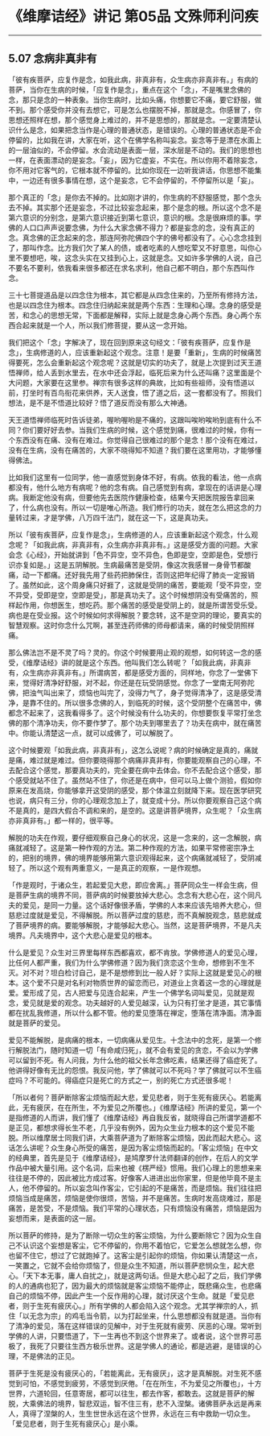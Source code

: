 # 《维摩诘经》讲记 第05品 文殊师利问疾

------

## 5.07 念病非真非有

「彼有疾菩萨，应复作是念，如我此病，非真非有，众生病亦非真非有。」有病的菩萨，当你在生病的时候，「应复作是念」，重点在这个「念」，不是嘴里念佛的念，那只是念的一种表象。当你生病时，比如头痛，你想要它不痛，要它舒服，做不到。那个感受你并没有去想它，可是怎么也摆脱不掉，那就是念。你感冒了，你思想还照样在想，那个感觉身上难过的，并不是思想的，那就是念。一定要清楚认识什么是念，如果把念当作是心理的普通状态，是错误的。心理的普通状态是不会停留的，比如我在讲，大家在听，这个在佛学名称叫妄念。妄念等于是漂在水面上的一层油似的，不会停留。水会流动是表面一层，深水层是不动的。我们的思想也一样，在表面漂动的是妄念。「妄」，因为它虚妄，不实在。所以你用不着除妄念，你不用对它客气的，它根本就不停留的。比如你现在一边听我讲话，你思想不能集中，一边还有很多事情在想，这个是妄念，它不会停留的，不停留所以是「妄」。

那个真正的「念」是你去不掉的。比如刚才讲的，你生病的不舒服感觉，那个念头去不掉。其实那个还是妄念，不过比较妄念起来，那个是念的根。所以这个念不是第六意识的分别念，是第六意识接近到第七意识，意识的根。念是很麻烦的事。学佛的人口口声声说要念佛，为什么大家念佛不得力？都是妄念的念，没有真正的念。真念佛的正念起来的念，那连阿弥陀佛四个字的佛号都没有了。心心念念挂到了，那叫作念。比方我们欠了某人的债，或者吃素的人想吃荤又不好意思，叫你心里不要想吧，唉，这念头实在又挂到心上，这就是念。又如许多学佛的人说，自己不要名不要利，依我看来很多都还在求名求利，他自己都不明白，那个东西叫作念。

三十七菩提道品是以四念住为根本，其它都是从四念住来的，乃至所有修持方法，也是以四念住为根本。四念住归纳起来就是两个东西：生理和心理。念身的感受是苦，和念心的思想无常，下面都是解释，实际上就是念身心两个东西。身心两个东西合起来就是一个人，所以我们修菩提，要从这一念开始。

我们把这个「念」字解决了，现在回到原来这句经文：「彼有疾菩萨，应复作是念」，生病修道的人，应该重新起这个观念。注意！是要「重新」，生病的时候痛苦得要死，怎么会重新起这个观念呢？这就是切实的功夫了，就是上次提到过天王道悟禅师，给人丢到水里去，在水中还会浮起，临死后来为什么还叫痛？这里面是个大问题，大家要在这里参。禅宗有很多这样的典故，比如有些祖师，没有悟道以前，打坐时有百鸟衔花来供养，天人送食，悟了道之后，这一套都没有了。照我们想法，是不是不悟道比较好？悟了道反而没有那么大神通。

天王道悟禅师临死时告诉徒弟，喔哟喔哟是不痛的，这跟叫唉哟唉哟到底有什么不同？你们要好好去参。当我们生病的时候，这个感觉到痛，很难过的时候，你有一个东西没有在痛、没有在难过。你觉得自己很难过的那个是念！那个没有在难过，没有在生病，没有在痛苦的，大家不晓得知不知道？我们要在这里用功，才能够懂得佛法。

比如我们这里有一位同学，他一直感觉到身体不好，有病。依我的看法，他一点病都没有，他什么地方有病呢？他的念有病。自己感觉到有病，拿现在的话讲是心理病。我断定他没有病，但要他先去医院作健康检查，结果今天把医院报告拿回来了，什么病也没有。所以一切是唯心所造。我们修行的功夫，就在怎么把这念的力量转过来，才是学佛，八万四千法门，就在这一下，这是真功夫。

所以「彼有疾菩萨，应复作是念」，生病修道的人，应该重新起这个观念，什么观念呢？「如我此病，非真非有，众生病亦非真非有。」这是感受方面的问题。大家会念《心经》，开始就讲到「色不异空，空不异色，色即是空，空即是色，受想行识亦复如是。」这是五阴解脱。生病最痛苦是受阴，像这次我感冒一身骨节都酸痛，动一下都痛。还好我先用了些药把肺保住，否则这把年纪得了肺炎一定报销了。虽然如此，这个周身痛只好捱了，这就是受阴的痛苦，要能观「受不异空，空不异受，受即是空，空即是受」，那是真功夫了。这个时候想阴没有受痛苦的，照样起作用，你想医生，想吃药。那个痛苦的感受是受阴上的，就是所谓苦受乐受。病也是在受业报。这个时候如何求得解脱？要念转，这不是空洞的理论，要真实的智慧观察。这时你念什么咒啊，甚至连药师佛的师母都请来，痛的时候受阴照样痛。

那么佛法岂不是不灵了吗？灵的。你这个时候要用止观的观想，如何转这一念的感受，《维摩诘经》讲的就是这个东西。他叫我们怎么转呢？「如我此病，非真非有，众生病亦非真非有。」所谓病苦，都是感受方面的，同样地，你念了一堂佛下来，觉得好清净好舒服，对不起，你还是在玩受阴感觉。你念了一堂南无阿弥陀佛，把浊气叫出来了，烦恼也叫完了，没得力气了，身子觉得清净了，这是感受清净，是靠不住的。所以很多念佛的人，到临死的时候，这个受阴整个在痛苦中，佛都念不起来了，这我看得多了。这个时候没有什么功夫的，你想要恢复平常打坐念佛的那个清净功夫，你不要作梦了。那个功夫到哪里去了？功夫在病中，就在痛苦中。你能认清楚这一点，就可以成佛了，可以解脱了。

这个时候要观「如我此病，非真非有」，这怎么说呢？病的时候确定是真的，痛就是痛，难过就是难过。但你要晓得那个病痛非真非有，你要能观察自己的心理，不去配合这个感觉，那要真功夫的，完全要在病中去体会。你不去配合这个感受，那个感受就站不住了。虽然站不住了，你还是在病中，但可以马上做个测验，假如你原来在发高烧，你能够拿开这受阴的感受，那个体温立刻就降下来。现在医学研究也说，病只有三分，你的心理观念加上了，就变成十分。所以你要观察自己这个病不是真的，是四大假合不调和来的，是空的。这是讲菩萨境界，众生呢？「众生病亦非真非有。」都一样的，很平等。

解脱的功夫在作观，要仔细观察自己身心的状况，这是一念来的，这一念解脱，病痛就减轻了。这是第一种作观的方法。第二种作观的方法，如果平常修密宗净土的，把别的境界，佛的境界能够用第六意识观得起来，这个病痛就减轻了，受阴减轻了。所以这个观有两重意义，一是真正的观察，一是作观想。

「作是观时，于诸众生，若起爱见大悲，即应舍离。」菩萨同众生一样会生病，但是菩萨生病的境界不同，菩萨病的时候要放掉大悲心。念念有大悲心在，这个同凡夫的爱见，是同一力量。这个话好像很矛盾，学佛的人本来应该先培养大悲心，但慈悲过度就是爱见，不得解脱。所以菩萨过度的慈悲，而不真解脱观念，慈悲就成了菩萨境界的病。要能够解脱，才能够起大悲心。当然，这是菩萨境界，不是凡夫境界。凡夫境界中，这个大悲心是爱见的根本。

什么是爱见？众生对三界里每样东西都喜欢，都不肯放。学佛修道人的爱见心理，比任何人都严重，我们为什么学佛修道？因为我们贪恋这个生命，想修到不生不灭。对不对？坦白检讨自己，是不是想修到比一般人好？实际上这就是爱见心的根本。这个爱不只是对名利对物质世界的留恋而已，对道业上贪着这一念的心理就是爱。爱形成了见，古人把爱与见连合起来，产生一个佛学名词叫爱见，见就是观念，爱见就是爱的观念。功夫越好的人爱见越深，认为只有打坐才是道，其它事情都在扰乱我修道，所以什么都不管。他的爱见堕落在禅定，堕落在清净面。清净面就是菩萨的爱见。

爱见不能解脱，是病痛的根本，一切病痛从爱见生。十念法中的念死，是第一个修行解脱法门，随时知道一切「有命咸归死」，就不会有爱见的贪恋，不会以为学佛可以留到不死。有人问我，为什么他的祖父长年念佛吃素，结果还得了癌症死了。他讲得好像有无比的怨恨。我反问他，学了佛就可以不死吗？学了佛就可以不生癌症吗？不可能的。得癌症只是死亡的方式之一，别的死亡方式还很多呢！

「所以者何？菩萨断除客尘烦恼而起大悲，爱见悲者，则于生死有疲厌心。若能离此，无有疲厌，在在所生，不为爱见之所覆也。」《维摩诘经》所讲的爱见，第一个是指修道的人而讲，我们懂了《维摩诘经》再自我反省，就晓得自己所谓学道都不是正见，都想求得长生不老，几乎没有例外，因为众生业力根本的这个爱见不能脱。所以维摩居士同我们讲，大乘菩萨道为了断除客尘烦恼，因此而起大悲心。这话怎么讲呢？众生身心所受的痛苦，是因为客尘烦恼而起的。「客尘烦恼」在中文的经典里，首先是见于《维摩诘经》，是鸠摩罗什法师翻译的创作，在后人的文学作品中被大量引用。这个名词，后来也被《楞严经》惯用。我们心理上的思想来来往往是不停的，因此被比方成过客。好像客人进进出出你家里，但是他毕竟不是主人，他不停留的。所以妄念叫作客尘，它引起的不是痛苦，而是烦恼。我们往往把烦恼当成是痛苦，烦恼是使你很烦，苦恼，并不是痛苦。生病时发高烧难过，那是痛苦，是苦受，不是烦恼。我们平常的心理状态，只有烦恼没有痛苦，烦恼是因为妄想而来，是表面的这一层。

所以菩萨的修持，是为了断除一切众生的客尘烦恼，为什么要断除它？因为众生自己不认识这个妄想是客尘，它不停留的，你用不着怕它，它爱怎么想就怎么想，你也留不住它，想过了它就跑掉了。这客尘是引起你的烦恼，你如果认清楚这一点，一笑置之，它就不会给你烦恼了，但是众生不知道，所以菩萨悲悯众生，起大悲心。「天下本无事，庸人自扰之」，就是这两句话。但是大悲心起了之后，我们学佛的人的通病也犯了，因为最大的烦恼就是客尘烦恼不能停止，既悲痛众生，也悲痛自己的烦恼不停，因此产生一个反作用的心理，就讨厌这个生命。就是「爱见悲者，则于生死有疲厌心。」所有学佛的人都会陷入这个观念。尤其学禅宗的人，抓住「以无念为宗」的鸡毛当令箭，以为打起坐来，什么思想都没有就是道。当你有了清净的爱见，落在这样错误的见解中，对于生死就有疲劳、厌恶的心理。常听到学佛的人讲，只要悟道了，下一生再也不到这个世界来了。或者说，这个世界可恶极了，我死了只要往生西方极乐世界。这是学佛人的通论，都是逃避，是错误的心理，不是佛法的正见。

菩萨于生死是没有疲厌心的，「若能离此，无有疲厌」，这才是真解脱。对生死不感觉到可怕，不感觉到疲劳，不感觉到厌倦。「在在所生，不为爱见之所覆也」，十方世界，六道轮回，任意寄居，都可以往生，都去作客，都敢去。这就是菩萨的解脱，大乘佛法的境界，智悲双运，智不住三有，悲不入涅槃。诸佛菩萨永远是再来人，真得了涅槃的人，生生世世永远在这个世界，永远在三有中救助一切众生。「爱见悲者，则于生死有疲厌心」是小乘。

